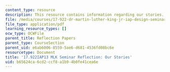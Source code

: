 ```yaml
---
content_type: resource
description: This resource contains information regarding our stories.
file: /media/courses/17-922-dr-martin-luther-king-jr-iap-design-seminar-january-iap-2013/b65624ca6cd2ccf8a1b94b0fe41cea6e_MIT17_922IAP13_RefPapr2E.pdf
file_type: application/pdf
learning_resource_types: []
ocw_type: OCWFile
parent_title: Reflection Papers
parent_type: CourseSection
parent_uid: e6ab6006-8559-5ae6-d681-4536fd08bc6e
resourcetype: Document
title: '17.922IAP13 MLK Seminar Reflection: Our Stories'
uid: b65624ca-6cd2-ccf8-a1b9-4b0fe41cea6e
---
```

